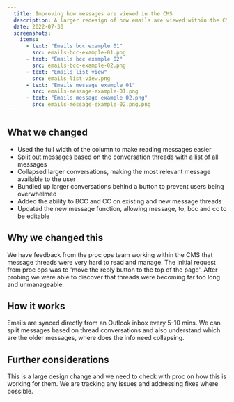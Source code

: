 ```yaml
---
  title: Improving how messages are viewed in the CMS
  description: A larger redesign of how emails are viewed within the CMS
  date: 2022-07-30
  screenshots:
    items:
      - text: "Emails bcc example 01"
        src: emails-bcc-example-01.png
      - text: "Emails bcc example 02"
        src: emails-bcc-example-02.png
      - text: "Emails list view"
        src: emails-list-view.png
      - text: "Emails message example 01"
        src: emails-message-example-01.png
      - text: "Emails message example 02.png"
        src: emails-message-example-02.png.png
---
```


## What we changed
- Used the full width of the column to make reading messages easier
- Split out messages based on the conversation threads with a list of all messages
- Collapsed larger conversations, making the most relevant message available to the user
- Bundled up larger conversations behind a button to prevent users being overwhelmed
- Added the ability to BCC and CC on existing and new message threads
- Updated the new message function, allowing message, to, bcc and cc to be editable

## Why we changed this
We have feedback from the proc ops team working within the CMS that message threads were very hard to read and manage.
The initial request from proc ops was to 'move the reply button to the top of the page'. After probing we were able to discover that threads were becoming far too long and unmanageable.

## How it works
Emails are synced directly from an Outlook inbox every 5-10 mins. We can split messages based on thread conversations and also understand which are the older messages, where does the info need collapsing.


## Further considerations
This is a large design change and we need to check with proc on how this is working for them.
We are tracking any issues and addressing fixes where possible.
